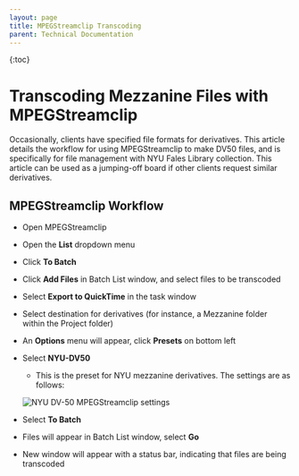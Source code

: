 ```yaml
---
layout: page
title: MPEGStreamclip Transcoding
parent: Technical Documentation
---
```

{:toc}

# Transcoding Mezzanine Files with MPEGStreamclip

Occasionally, clients have specified file formats for derivatives. This article details the workflow for using MPEGStreamclip to make DV50 files, and is specifically for file management with NYU Fales Library collection. This article can be used as a jumping-off board if other clients request similar derivatives.

## MPEGStreamclip Workflow

* Open MPEGStreamclip
* Open the **List** dropdown menu
* Click **To Batch**
* Click **Add Files** in Batch List window, and select files to be transcoded
* Select **Export to QuickTime** in the task window
* Select destination for derivatives (for instance, a Mezzanine folder within the Project folder)
* An **Options** menu will appear, click **Presets** on bottom left
* Select **NYU-DV50**
    * This is the preset for NYU mezzanine derivatives. The settings are as follows:
    
    ![NYU DV-50 MPEGStreamclip settings](/bavc-resources/assets/images/MPEGStreamclip.png)
* Select **To Batch**
* Files will appear in Batch List window, select **Go**
* New window will appear with a status bar, indicating that files are being transcoded